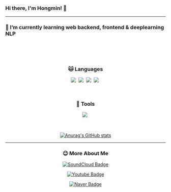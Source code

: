 ### Hi there, I'm Hongmin! 👋
-------------------------------------


<h3>💪 I’m currently learning web backend, frontend & deeplearning NLP </h3>
<br>
<br>
<br>


<h3 align="center"> 🐱 Languages </h3>
           
<p align="center">
  <img src="https://img.shields.io/badge/Python-3766AB?style=for-the-badge&logo=Python&logoColor=white"/></a>&nbsp
  <img src="https://img.shields.io/badge/C++-00599C?style=for-the-badge&logo=C%2B%2B&logoColor=white"/></a>&nbsp
  <img src="https://img.shields.io/badge/React-61DAFB?style=for-the-badge&logo=React&logoColor=white"/></a>&nbsp
  <img src="https://img.shields.io/badge/Java-007396?style=for-the-badge&logo=Java&logoColor=white"/></a>&nbsp                           
</p>
<br>

<h3 align="center">🐣 Tools </h3>

<p align="center">
  <img src="https://img.shields.io/badge/Git-F05032?style=for-the-badge&logo=Git&logoColor=white"/></a>&nbsp
</p>

<br>


<div align="center">
  
[![Anurag's GitHub stats](https://github-readme-stats.vercel.app/api?username=honghyeong&show_icons=true&theme=tokyonight)](https://github.com/anuraghazra/github-readme-stats)

</div>

--------------------------------
<h3 align="center">😉 More About Me </h3>

<div align="center">
  
[![SoundCloud Badge](https://img.shields.io/badge/SoundCloud-ff3300?style=flat&logo=SoundCloud&logoColor=white&link=https://soundcloud.com/ohhongmin)](https://soundcloud.com/ohhongmin)
  
 [![Youtube Badge](https://img.shields.io/badge/Youtube-ff3300?style=flat&logo=Youtube&logoColor=white&link=https://www.youtube.com/channel/UCZiK_zpSgIwnAQgEVYSTPaQ)](https://www.youtube.com/channel/UCZiK_zpSgIwnAQgEVYSTPaQ)

[![Naver Badge](https://img.shields.io/badge/Blog-03C75A?style=flat&logo=Youtube&logoColor=white&link=https:/https://blog.naver.com/ohhongmin)](https://blog.naver.com/ohhongmin)

</div>
